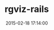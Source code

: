 ---
layout: post
title:  "rgviz-rails"
repo:   "asterite/rgviz-rails"
date:   2015-02-18 17:14:00
gemurl: http://github.com/asterite/rgviz-rails
---